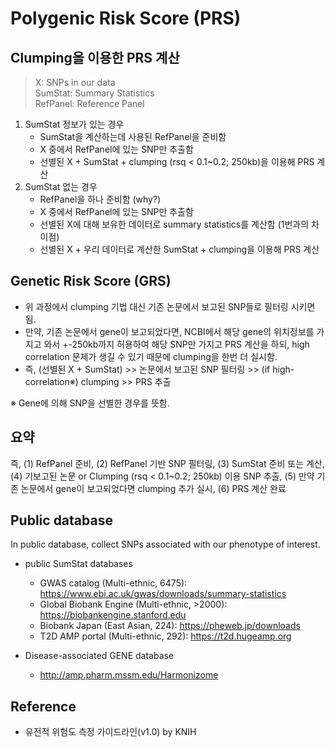 
# Polygenic Risk Score (PRS)

## Clumping을 이용한 PRS 계산

> X: SNPs in our data <br>
> SumStat: Summary Statistics <br>
> RefPanel: Reference Panel

1. SumStat 정보가 있는 경우
   - SumStat을 계산하는데 사용된 RefPanel을 준비함
   - X 중에서 RefPanel에 있는 SNP만 추출함
   - 선별된 X + SumStat + clumping (rsq < 0.1~0.2; 250kb)을 이용해 PRS 계산
2. SumStat 없는 경우
   - RefPanel을 하나 준비함 (why?)
   - X 중에서 RefPanel에 있는 SNP만 추출함
   - 선별된 X에 대해 보유한 데이터로 summary statistics를 계산함 (1번과의 차이점)
   - 선별된 X + 우리 데이터로 계산한 SumStat + clumping을 이용해 PRS 계산


## Genetic Risk Score (GRS) 

- 위 과정에서 clumping 기법 대신 기존 논문에서 보고된 SNP들로 필터링 시키면 됨.
- 만약, 기존 논문에서 gene이 보고되었다면, NCBI에서 해당 gene의 위치정보를 가지고 와서 +-250kb까지 허용하여 해당 SNP만 가지고 PRS 계산을 하되, high correlation 문제가 생길 수 있기 때문에 clumping을 한번 더 실시함.
- 즉, (선별된 X + SumStat) >> 논문에서 보고된 SNP 필터링 >> (if high-correlation※) clumping >> PRS 추출

※ Gene에 의해 SNP을 선별한 경우를 뜻함.


## 요약

즉, (1) RefPanel 준비, (2) RefPanel 기반 SNP 필터링, (3) SumStat 준비 또는 계산, (4) 기보고된 논문 or Clumping (rsq < 0.1~0.2; 250kb) 이용 SNP 추출, (5) 만약 기존 논문에서 gene이 보고되었다면 clumping 추가 실시, (6) PRS 계산 완료





## Public database

In public database, collect SNPs associated with our phenotype of interest.

- public SumStat databases
  * GWAS catalog (Multi-ethnic, 6475): https://www.ebi.ac.uk/gwas/downloads/summary-statistics
  * Global Biobank Engine (Multi-ethnic, >2000): https://biobankengine.stanford.edu
  * Biobank Japan (East Asian, 224): https://pheweb.jp/downloads
  * T2D AMP portal (Multi-ethnic, 292): https://t2d.hugeamp.org


- Disease-associated GENE database
   * http://amp.pharm.mssm.edu/Harmonizome





## Reference
- 유전적 위험도 측정 가이드라인(v1.0) by KNIH


